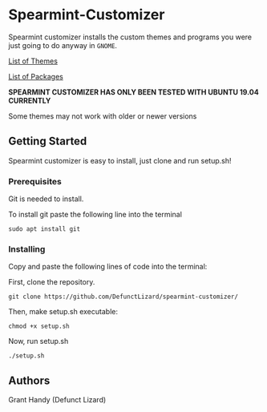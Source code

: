 # Spearmint-Customizer
Spearmint customizer installs the custom themes and programs you were just going to do anyway in `GNOME`.

[List of Themes](https://github.com/DefunctLizard/spearmint-customizer/wiki/List-of-custom-themes)

[List of Packages](https://github.com/DefunctLizard/spearmint-customizer/wiki/List-of-Packages)

**SPEARMINT CUSTOMIZER HAS ONLY BEEN TESTED WITH UBUNTU 19.04 CURRENTLY**

Some themes may not work with older or newer versions

## Getting Started
Spearmint customizer is easy to install, just clone and run setup.sh!

### Prerequisites
Git is needed to install.

To install git paste the following line into the terminal
```
sudo apt install git
```
### Installing
Copy and paste the following lines of code into the terminal:

First, clone the repository.
```
git clone https://github.com/DefunctLizard/spearmint-customizer/
```
Then, make setup.sh executable:
```
chmod +x setup.sh
```
Now, run setup.sh
```
./setup.sh
```
## Authors
Grant Handy
(Defunct Lizard)
